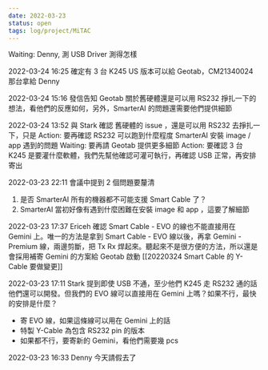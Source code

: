 ```yaml
---
date: 2022-03-23
status: open
tags: log/project/MiTAC
---
```


Waiting: Denny, 測 USB Driver 測得怎樣

2022-03-24 16:25
確定有 3 台 K245 US 版本可以給 Geotab，CM21340024 那台拿給 Denny 

2022-03-24 15:16
發信告知 Geotab 關於舊硬體還是可以用 RS232 掙扎一下的想法，看他們的反應如何，另外，SmarterAI 的問題還需要他們提供細節

2022-03-24 13:52
與 Stark 確認
舊硬體的 issue ，還是可以用 RS232 去掙扎一下，只是
Action: 要再確認 RS232 可以跑到什麼程度
SmarterAI 安裝 image / app 遇到的問題
Waiting: 要再請 Geotab 提供更多細節
Action: 要確認 3 台 K245 是要灌什麼軟體，我們先幫他確認可灌可執行，再確認 USB 正常，再安排寄出

2022-03-23 22:11
會議中提到 2 個問題要釐清
1. 是否 SmarterAI 所有的機器都不可能支援 Smart Cable 了？
2. SmarterAI 當初好像有遇到什麼困難在安裝 image 和 app ，這要了解細節

2022-03-23 17:37
Ericeh 確認 Smart Cable - EVO 的線也不能直接用在 Gemini 上。唯一的方法是拿到 Smart Cable - EVO 線以後，再拿 Gemini - Premium 線，兩邊剪斷，把 Tx Rx 焊起來。聽起來不是很方便的方法，所以還是會採用補寄 Gemini 的方案給 Geotab
啟動 [[20220324 Smart Cable 的 Y-Cable 要做變更]]

2022-03-23 17:11
Stark 提到即使 USB 不通，至少他們 K245 走 RS232 通的話他們還可以開發。但我們的 EVO 線可以直接用在 Gemini 上嗎？如果不行，最快的安排是什麼？
- 寄 EVO 線，如果這條線可以用在 Gemini 上的話
- 特製 Y-Cable 為包含 RS232 pin 的版本
- 如果都不行，要寄新的 Gemini，看他們需要幾 pcs

2022-03-23 16:33
Denny 今天請假去了